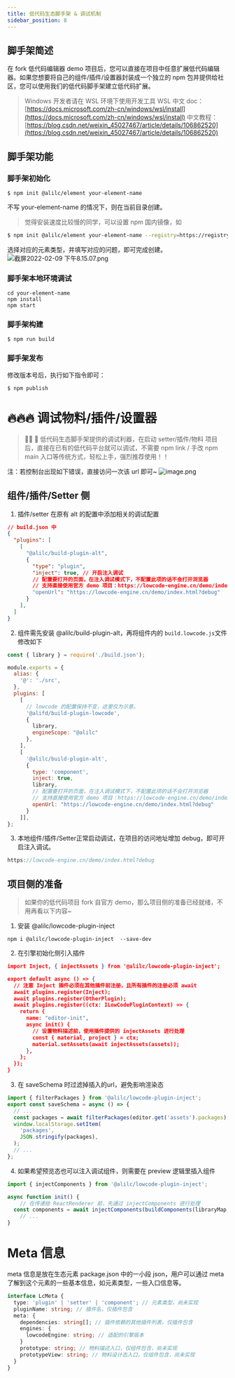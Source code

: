 ```yaml
---
title: 低代码生态脚手架 & 调试机制
sidebar_position: 8
---
```

## 脚手架简述

在 fork 低代码编辑器 demo 项目后，您可以直接在项目中任意扩展低代码编辑器。如果您想要将自己的组件/插件/设置器封装成一个独立的 npm 包并提供给社区，您可以使用我们的低代码脚手架建立低代码扩展。

> Windows 开发者请在 WSL 环境下使用开发工具
> WSL 中文 doc：[https://docs.microsoft.com/zh-cn/windows/wsl/install](https://docs.microsoft.com/zh-cn/windows/wsl/install)
中文教程：[https://blog.csdn.net/weixin_45027467/article/details/106862520](https://blog.csdn.net/weixin_45027467/article/details/106862520)


## 脚手架功能
### 脚手架初始化
```shell
$ npm init @alilc/element your-element-name
```
不写 your-element-name 的情况下，则在当前目录创建。

> 觉得安装速度比较慢的同学，可以设置 npm 国内镜像，如

```bash
$ npm init @alilc/element your-element-name --registry=https://registry.npmmirror.com
```

选择对应的元素类型，并填写对应的问题，即可完成创建。
![截屏2022-02-09 下午8.15.07.png](https://cdn.nlark.com/yuque/0/2022/png/134449/1644408912640-ae7a9a9b-54a4-49c3-a5d8-ccac1db7da0b.png#averageHue=%23f0f0ef&clientId=ue2be1de5-5d30-4&crop=0&crop=0&crop=1&crop=1&errorMessage=unknown%20error&from=drop&height=82&id=uaff32f98&margin=%5Bobject%20Object%5D&name=%E6%88%AA%E5%B1%8F2022-02-09%20%E4%B8%8B%E5%8D%888.15.07.png&originHeight=148&originWidth=688&originalType=binary&ratio=1&rotation=0&showTitle=false&size=72918&status=error&style=none&taskId=uf08c7e98-b502-416d-be39-0029f765203&title=&width=382)
### 脚手架本地环境调试
```shell
cd your-element-name
npm install
npm start
```

### 脚手架构建
```shell
$ npm run build
```
### 脚手架发布
修改版本号后，执行如下指令即可：
```shell
$ npm publish
```

# 🔥🔥🔥 调试物料/插件/设置器

> 📢📢 📢  低代码生态脚手架提供的调试利器，在启动 setter/插件/物料 项目后，直接在已有的低代码平台就可以调试，不需要 npm link / 手改 npm main 入口等传统方式，轻松上手，强烈推荐使用！！


注：若控制台出现如下错误，直接访问一次该 url 即可~
![image.png](https://cdn.nlark.com/yuque/0/2022/png/2622706/1652408638502-0509191d-1cd6-435c-9196-5c7abac7cc4d.png#averageHue=%23c8e1be&clientId=u0b1196f0-7f06-4&crop=0&crop=0&crop=1&crop=1&errorMessage=unknown%20error&from=paste&height=113&id=tjF5F&margin=%5Bobject%20Object%5D&name=image.png&originHeight=226&originWidth=1418&originalType=binary&ratio=1&rotation=0&showTitle=false&size=180782&status=error&style=none&taskId=u57eb2bdc-6dfd-4332-b176-c453947be2d&title=&width=709)

## 组件/插件/Setter 侧

1. 插件/setter 在原有 alt 的配置中添加相关的调试配置
```json
// build.json 中
{
  "plugins": [
    [
      "@alilc/build-plugin-alt",
      {
        "type": "plugin",
        "inject": true, // 开启注入调试
        // 配置要打开的页面，在注入调试模式下，不配置此项的话不会打开浏览器
        // 支持直接使用官方 demo 项目：https://lowcode-engine.cn/demo/index.html
        "openUrl": "https://lowcode-engine.cn/demo/index.html?debug"
      }
    ],
  ]
}
```

2. 组件需先安装 @alilc/build-plugin-alt，再将组件内的 `build.lowcode.js`文件修改如下
```javascript
const { library } = require('./build.json');

module.exports = {
  alias: {
    '@': './src',
  },
  plugins: [
    [
      // lowcode 的配置保持不变，这里仅为示意。
      '@alifd/build-plugin-lowcode',
      {
        library,
        engineScope: "@alilc"
      },
    ],
    [
      '@alilc/build-plugin-alt',
      {
        type: 'component',
        inject: true,
        library,
        // 配置要打开的页面，在注入调试模式下，不配置此项的话不会打开浏览器
        // 支持直接使用官方 demo 项目：https://lowcode-engine.cn/demo/index.html
        openUrl: "https://lowcode-engine.cn/demo/index.html?debug"
      }
    ]],
};
```

3. 本地组件/插件/Setter正常启动调试，在项目的访问地址增加 debug，即可开启注入调试。
```typescript
https://lowcode-engine.cn/demo/index.html?debug
```
## 项目侧的准备
> 如果你的低代码项目 fork 自官方 demo，那么项目侧的准备已经就绪，不用再看以下内容~

1. 安装 @alilc/lowcode-plugin-inject
```shell
npm i @alilc/lowcode-plugin-inject  --save-dev
```

2. 在引擎初始化侧引入插件
```json
import Inject, { injectAssets } from '@alilc/lowcode-plugin-inject';

export default async () => {
  // 注意 Inject 插件必须在其他插件前注册，且所有插件的注册必须 await
  await plugins.register(Inject);
  await plugins.register(OtherPlugin);
  await plugins.register((ctx: ILowCodePluginContext) => {
    return {
      name: "editor-init",
      async init() {
        // 设置物料描述前，使用插件提供的 injectAssets 进行处理
        const { material, project } = ctx;
        material.setAssets(await injectAssets(assets));
      },
    };
  });
}
```

3. 在 saveSchema 时过滤掉插入的url，避免影响渲染态
```javascript
import { filterPackages } from '@alilc/lowcode-plugin-inject';
export const saveSchema = async () => {
  // ...
  const packages = await filterPackages(editor.get('assets').packages);
  window.localStorage.setItem(
    'packages',
    JSON.stringify(packages),
  );
  // ...
};

```

4. 如果希望预览态也可以注入调试组件，则需要在 preview 逻辑里插入组件
```javascript
import { injectComponents } from '@alilc/lowcode-plugin-inject';

async function init() {
	// 在传递给 ReactRenderer 前，先通过 injectComponents 进行处理
  const components = await injectComponents(buildComponents(libraryMap, componentsMap));
	// ...
}
```

# Meta 信息
meta 信息是放在生态元素 package.json 中的一小段 json，用户可以通过 meta 了解到这个元素的一些基本信息，如元素类型，一些入口信息等。

```typescript
interface LcMeta {
  type: 'plugin' | 'setter' | 'component'; // 元素类型，尚未实现
  pluginName: string; // 插件名，仅插件包含
  meta: {
    dependencies: string[]; // 插件依赖的其他插件列表，仅插件包含
    engines: {
      lowcodeEngine: string; // 适配的引擎版本
    }
    prototype: string; // 物料描述入口，仅组件包含，尚未实现
    prototypeView: string; // 物料设计态入口，仅组件包含，尚未实现
  }
}
```
